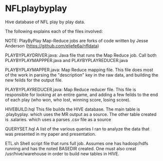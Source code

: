 NFLplaybyplay
=============

Hive database of NFL play by play data.

The following explains each of the files involved:

NOTE: PlayByPlay Map-Reduce jobs are forks of code written by Jesse Anderson (https://github.com/eljefe6a/nfldata)

PLAYBYPLAYDRIVER.java:
Java file that runs the Map Reduce job. Call both PLAYBYPLAYMAPPPER.java and PLAYBYPLAYREDUCER.java

PLAYBYPLAYMAPPER.java:
Map Reduce mapping file. This file does most of the work in parsing the "description" key in the raw data, and building the new feilds for the output file.

PLAYBYPLAYREDUCER.java:
Map Reduce reducer file. This file is responsible for looking at an entire game, and adding a few feilds to the end of each play (who won, who lost, winning score, losing score).

HIVEBUILD.hql
This file builds the HIVE database. The main table is .playbyplay. which uses the MR output as a source. The other table created is .salaries. which uses a parses .csv file as a source

QUERYSET.hql
A list of the various queries I ran to analyze the data that was presented in my paper and presentation.

ETL.sh
Shell script file that runs full job. Assumes one has hadoop/hdfs running and has the noted BASEDIR created. One must also creat /usr/hive/warehouse in order to build new tables in HIVE.
